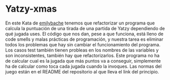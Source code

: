 # Yatzy-xmas
En este Kata de [emilybache](https://github.com/emilybache/Yatzy-Refactoring-Kata) tenemos que refactorizar un programa que calcula la puntuación de una tirada de una partida de Yatzy dependiendo de qué jugada uses. El código que nos dan, pese a que funciona, está lleno de code smells y malas prácticas de programación, y nuestra tarea es eliminar todos los problemas que hay sin cambiar el funcionamiento del programa. Los casos test también tienen probleas en los nombres de las variables y son inconsistentes, también hay que refactorizarlos. Este programa no ha de calcular cual es la jugada que más puntos va a conseguir, simplemente ha de calcular como toca cada jugada cuando la invoques. Las normas del juego están en el README del repositorio al que lleva el link del principio.
